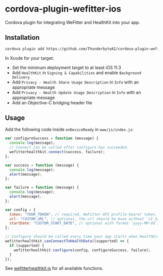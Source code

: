 # cordova-plugin-wefitter-ios

Cordova plugin for integrating WeFitter and HealthKit into your app.

## Installation

```sh
cordova plugin add https://github.com/ThunderbyteAI/cordova-plugin-wefitter-ios.git#v1.0.0
```

In Xcode for your target:

- Set the minimum deployment target to at least iOS 11.3
- Add `HealthKit` in `Signing & Capabilities` and enable `Background Delivery`
- Add `Privacy - Health Share Usage Description` in `Info` with an appropriate message
- Add `Privacy - Health Update Usage Description` in `Info` with an appropriate message
- Add an Objective-C bridging header file

## Usage

Add the following code inside `onDeviceReady` in `www/js/index.js`:

```js
var configureSuccess = function (message) {
  console.log(message);
  // Connect can be called after configure has succeeded.
  wefitterhealthkit.connect(success, failure);
};

var success = function (message) {
  console.log(message);
  alert(message);
};

var failure = function (message) {
  console.log(message);
  alert(message);
};

var config = {
  token: "YOUR_TOKEN", // required, WeFitter API profile bearer token.
  url: "CUSTOM_URL", // optional, the url should be base without `v1.3/ingest/` as the library will append this. Default: `https://api.wefitter.com/api/`
  startDate: "CUSTOM_START_DATE", // optional with format `yyyy-MM-dd`, by default data of the past 7 days will be uploaded
};

// Configure should be called every time your app starts when HealthKit is supported.
wefitterhealthkit.canConnectToHealthData((supported) => {
  if (supported) {
    wefitterhealthkit.configure(config, configureSuccess, failure);
  }
});
```

See [wefitterhealthkit.js](www/wefitterhealthkit.js) for all available functions.

